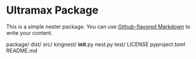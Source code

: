 # Ultramax Package

This is a simple nester package. You can use
[Github-flavored Markdown](https://guides.github.com/features/mastering-markdown/)
to write your content.


package/
  dist/
  src/
    kingnest/
      __init__.py
      nest.py
  test/
  LICENSE
  pyproject.toml
  README.md